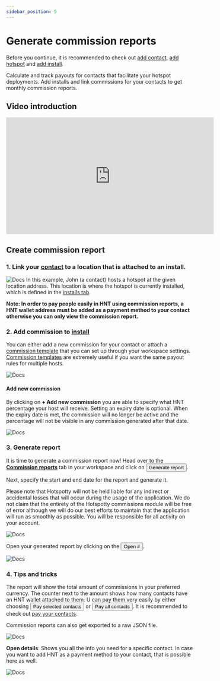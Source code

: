 ```yaml
---
sidebar_position: 5
---
```


# Generate commission reports

Before you continue, it is recommended to check out [add contact](../hotspotty-workspace/manage-contacts), [add hotspot](../hotspotty-workspace/add-hotspot) and [add install](../hotspotty-workspace/manage-installation-data).

Calculate and track payouts for contacts that facilitate your hotspot deployments. Add installs and link commissions for your contacts to get monthly commission reports.

## Video introduction

<div class="videoWrapper">
    <iframe width="560" height="315" src="https://www.loom.com/embed/6812d5c255f14dddbc9f4878e68efc64" title="Loom video player" frameborder="0" allow="accelerometer; autoplay; clipboard-write; encrypted-media; gyroscope; picture-in-picture" allowfullscreen></iframe>
</div>

## Create commission report

### **1. Link your [contact](../hotspotty-workspace/manage-contacts) to a location that is attached to an install.**

![Docs](/img/workspace/commission-report.png)
In this example, John (a contact) hosts a hotspot at the given location address. This location is where the hotspot is currently installed, which is defined in the [installs tab](../hotspotty-workspace/manage-installation-data).

**Note: In order to pay people easily in HNT using commission reports, a HNT wallet address must be added as a payment method to your contact otherwise you can only view the commission report.**

### **2. Add commission to [install](../hotspotty-workspace/manage-installation-data)**

You can either add a new commission for your contact or attach a [commission template](../hotspotty-workspace/settings#commission-templates) that you can set up through your workspace settings. [Commission templates](../hotspotty-workspace/settings#commission-templates) are extremely useful if you want the same payout rules for multiple hosts.

![Docs](/img/workspace/commission-report-2.png)

#### Add new commission

By clicking on **+ Add new commission** you are able to specify what HNT percentage your host will receive. Setting an expiry date is optional. When the expiry date is met, the commission will no longer be active and the percentage will not be visible in any commission generated after that date.

![Docs](/img/workspace/commission-report-3.png)

### **3. Generate report**

It is time to generate a commission report now! Head over to the [**Commission reports**](https://app.hotspotty.net/workspace/commission-reports) tab in your workspace and click on <button class="hotspotty-button">Generate report</button>.

Next, specify the start and end date for the report and generate it.

Please note that Hotspotty will not be held liable for any indirect or accidental losses that will occur during the usage of the application. We do not claim that the entirety of the Hotspotty commissions module will be free of error although we will do our best efforts to maintain that the application will run as smoothly as possible. You will be responsible for all activity on your account.

![Docs](/img/workspace/commission-report-4.png)

Open your generated report by clicking on the <button class="hotspotty-button">Open #</button>.

![Docs](/img/workspace/commission-report-5.png)

### **4. Tips and tricks**

The report will show the total amount of commissions in your preferred currency. The counter next to the amount shows how many contacts have an HNT wallet attached to them. U can pay them very easily by either choosing <button class="hotspotty-button">Pay selected contacts</button> or <button class="hotspotty-button">Pay all contacts</button>. It is recommended to check out [pay your contacts](../hotspotty-workspace/pay-your-contacts).

Commission reports can also get exported to a raw JSON file.

![Docs](/img/workspace/commission-report-6.png)

**Open details**: Shows you all the info you need for a specific contact. In case you want to add HNT as a payment method to your contact, that is possible here as well.

![Docs](/img/workspace/commission-report-7.png)

